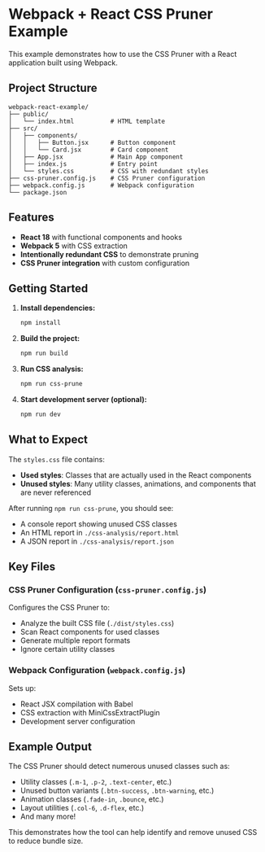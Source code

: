 # Webpack + React CSS Pruner Example

This example demonstrates how to use the CSS Pruner with a React application built using Webpack.

## Project Structure

```
webpack-react-example/
├── public/
│   └── index.html          # HTML template
├── src/
│   ├── components/
│   │   ├── Button.jsx      # Button component
│   │   └── Card.jsx        # Card component
│   ├── App.jsx             # Main App component
│   ├── index.js            # Entry point
│   └── styles.css          # CSS with redundant styles
├── css-pruner.config.js    # CSS Pruner configuration
├── webpack.config.js       # Webpack configuration
└── package.json
```

## Features

- **React 18** with functional components and hooks
- **Webpack 5** with CSS extraction
- **Intentionally redundant CSS** to demonstrate pruning
- **CSS Pruner integration** with custom configuration

## Getting Started

1. **Install dependencies:**
   ```bash
   npm install
   ```

2. **Build the project:**
   ```bash
   npm run build
   ```

3. **Run CSS analysis:**
   ```bash
   npm run css-prune
   ```

4. **Start development server (optional):**
   ```bash
   npm run dev
   ```

## What to Expect

The `styles.css` file contains:
- **Used styles**: Classes that are actually used in the React components
- **Unused styles**: Many utility classes, animations, and components that are never referenced

After running `npm run css-prune`, you should see:
- A console report showing unused CSS classes
- An HTML report in `./css-analysis/report.html`
- A JSON report in `./css-analysis/report.json`

## Key Files

### CSS Pruner Configuration (`css-pruner.config.js`)

Configures the CSS Pruner to:
- Analyze the built CSS file (`./dist/styles.css`)
- Scan React components for used classes
- Generate multiple report formats
- Ignore certain utility classes

### Webpack Configuration (`webpack.config.js`)

Sets up:
- React JSX compilation with Babel
- CSS extraction with MiniCssExtractPlugin
- Development server configuration

## Example Output

The CSS Pruner should detect numerous unused classes such as:
- Utility classes (`.m-1`, `.p-2`, `.text-center`, etc.)
- Unused button variants (`.btn-success`, `.btn-warning`, etc.)
- Animation classes (`.fade-in`, `.bounce`, etc.)
- Layout utilities (`.col-6`, `.d-flex`, etc.)
- And many more!

This demonstrates how the tool can help identify and remove unused CSS to reduce bundle size.